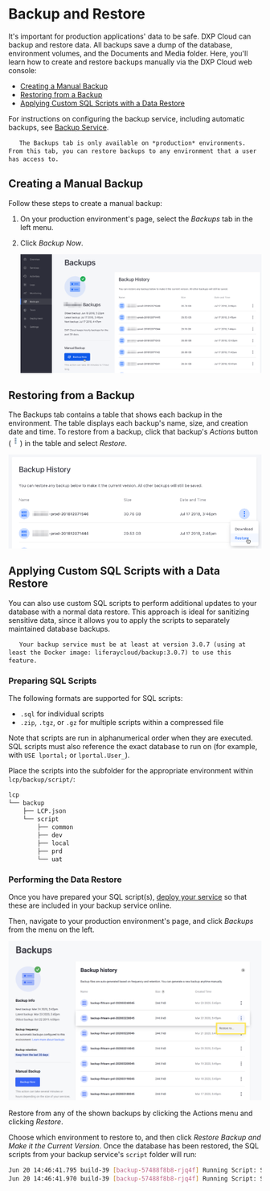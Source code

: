 # Backup and Restore

It's important for production applications' data to be safe. DXP Cloud can backup and restore data. All backups save a dump of the database, environment volumes, and the Documents and Media folder. Here, you'll learn how to create and restore backups manually via the DXP Cloud web console:

* [Creating a Manual Backup](#creating-a-manual-backup)
* [Restoring from a Backup](#restoring-from-a-backup)
* [Applying Custom SQL Scripts with a Data Restore](#applying-custom-sql-scripts-with-a-data-restore)

For instructions on configuring the backup service, including automatic backups,
see [Backup Service](./backup-service.md).

```note::
   The Backups tab is only available on *production* environments. From this tab, you can restore backups to any environment that a user has access to.
```

## Creating a Manual Backup

Follow these steps to create a manual backup:

1. On your production environment's page, select the *Backups* tab in the left menu.

1. Click *Backup Now*.

    ![Figure 1: You can create backups in DXP Cloud.](./backup-and-restore/images/01.png)

## Restoring from a Backup

The Backups tab contains a table that shows each backup in the environment. The table displays each backup's name, size, and creation date and time. To restore from a backup, click that backup's *Actions* button (![Actions](./backup-and-restore/images/02.png)) in the table and select *Restore*.

![Figure 2: You can restore from a backup in DXP Cloud.](./backup-and-restore/images/03.png)

## Applying Custom SQL Scripts with a Data Restore

You can also use custom SQL scripts to perform additional updates to your database with a normal data restore. This approach is ideal for sanitizing sensitive data, since it allows you to apply the scripts to separately maintained database backups.

```note::
   Your backup service must be at least at version 3.0.7 (using at least the Docker image: liferaycloud/backup:3.0.7) to use this feature.
```

### Preparing SQL Scripts

The following formats are supported for SQL scripts:

* `.sql` for individual scripts
* `.zip`, `.tgz`, or `.gz` for multiple scripts within a compressed file

Note that scripts are run in alphanumerical order when they are executed. SQL scripts must also reference the exact database to run on (for example, with `USE lportal;` or `lportal.User_`).

Place the scripts into the subfolder for the appropriate environment within `lcp/backup/script/`:

```
lcp
└── backup
    ├── LCP.json
    └── script
        ├── common
        ├── dev
        ├── local
        ├── prd
        └── uat
```

### Performing the Data Restore

Once you have prepared your SQL script(s), [deploy your service](../build-and-deploy/overview-of-the-dxp-cloud-deployment-workflow.md) so that these are included in your backup service online.

Then, navigate to your production environment's page, and click _Backups_ from the menu on the left.

![The Backups page for a production environment.](./backup-and-restore/images/04.png)

Restore from any of the shown backups by clicking the Actions menu and clicking _Restore_.

Choose which environment to restore to, and then click _Restore Backup and Make it the Current Version_. Once the database has been restored, the SQL scripts from your backup service's `script` folder will run:

```bash
Jun 20 14:46:41.795 build-39 [backup-57488f8b8-rjq4f] Running Script: SanitizeOrg.sql
Jun 20 14:46:41.970 build-39 [backup-57488f8b8-rjq4f] Running Script: SanitizeUsers.sql
```
